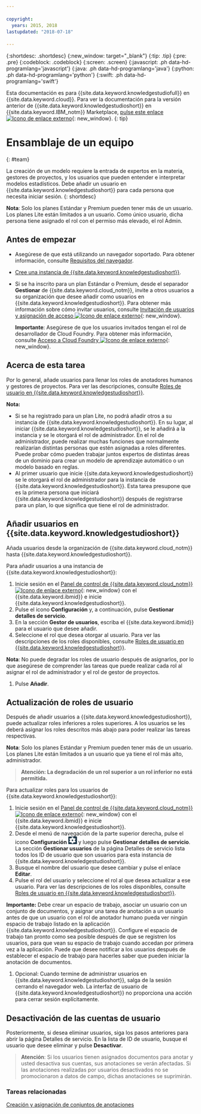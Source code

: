 ```yaml
---

copyright:
  years: 2015, 2018
lastupdated: "2018-07-18"

---
```


{:shortdesc: .shortdesc}
{:new_window: target="_blank"}
{:tip: .tip}
{:pre: .pre}
{:codeblock: .codeblock}
{:screen: .screen}
{:javascript: .ph data-hd-programlang='javascript'}
{:java: .ph data-hd-programlang='java'}
{:python: .ph data-hd-programlang='python'}
{:swift: .ph data-hd-programlang='swift'}

Esta documentación es para {{site.data.keyword.knowledgestudiofull}} en {{site.data.keyword.cloud}}. Para ver la documentación para la versión anterior de {{site.data.keyword.knowledgestudioshort}} en {{site.data.keyword.IBM_notm}} Marketplace, [pulse este enlace ![Icono de enlace externo](../../icons/launch-glyph.svg "Icono de enlace externo")](https://console.bluemix.net/docs/services/knowledge-studio/team.html){: new_window}.
{: tip}

# Ensamblaje de un equipo
{: #team}

La creación de un modelo requiere la entrada de expertos en la materia, gestores de proyectos, y los usuarios que pueden entender e interpretar modelos estadísticos. Debe añadir un usuario en {{site.data.keyword.knowledgestudioshort}} para cada persona que necesita iniciar sesión.
{: shortdesc}

**Nota**: Solo los planes Estándar y Premium pueden tener más de un usuario. Los planes Lite están limitados a un usuario. Como único usuario, dicha persona tiene asignado el rol con el permiso más elevado, el rol Admin.

## Antes de empezar

- Asegúrese de que está utilizando un navegador soportado. Para obtener información, consulte [Requisitos del navegador](/docs/services/watson-knowledge-studio/system-requirements.html).
- [Cree una instancia de {{site.data.keyword.knowledgestudioshort}}](/docs/services/watson-knowledge-studio/tutorials-create-project.html#instance).
- Si se ha inscrito para un plan Estándar o Premium, desde el separador **Gestionar** de {{site.data.keyword.cloud_notm}}, invite a otros usuarios a su organización que desee añadir como usuarios en {{site.data.keyword.knowledgestudioshort}}. Para obtener más información sobre cómo invitar usuarios, consulte [Invitación de usuarios y asignación de acceso ![Icono de enlace externo](../../icons/launch-glyph.svg "Icono de enlace externo")](https://console.bluemix.net/docs/iam/iamuserinv.html){: new_window}.

  **Importante**: Asegúrese de que los usuarios invitados tengan el rol de desarrollador de Cloud Foundry. Para obtener más información, consulte [Acceso a Cloud Foundry ![Icono de enlace externo](../../icons/launch-glyph.svg "Icono de enlace externo")](https://console.bluemix.net/docs/iam/cfaccess.html){: new_window}.

## Acerca de esta tarea

Por lo general, añade usuarios para llenar los roles de anotadores humanos y gestores de proyectos. Para ver las descripciones, consulte [Roles de usuario en {{site.data.keyword.knowledgestudioshort}}](/docs/services/watson-knowledge-studio/roles.html).

**Nota:**

- Si se ha registrado para un plan Lite, no podrá añadir otros a su instancia de {{site.data.keyword.knowledgestudioshort}}. En su lugar, al iniciar {{site.data.keyword.knowledgestudioshort}}, se le añadirá a la instancia y se le otorgará el rol de administrador. En el rol de administrador, puede realizar muchas funciones que normalmente realizarían distintas personas que estén asignadas a roles diferentes. Puede probar cómo pueden trabajar juntos expertos de distintas áreas de un dominio para crear un modelo de aprendizaje automático o un modelo basado en reglas.
- Al primer usuario que inicie {{site.data.keyword.knowledgestudioshort}} se le otorgará el rol de administrador para la instancia de {{site.data.keyword.knowledgestudioshort}}. Esta tarea presupone que es la primera persona que iniciará {{site.data.keyword.knowledgestudioshort}} después de registrarse para un plan, lo que significa que tiene el rol de administrador.

## Añadir usuarios en {{site.data.keyword.knowledgestudioshort}}

Añada usuarios desde la organización de {{site.data.keyword.cloud_notm}} hasta {{site.data.keyword.knowledgestudioshort}}.

Para añadir usuarios a una instancia de {{site.data.keyword.knowledgestudioshort}}:

1. Inicie sesión en el [Panel de control de {{site.data.keyword.cloud_notm}} ![Icono de enlace externo](../../icons/launch-glyph.svg "Icono de enlace externo")](https://console.bluemix.net){: new_window} con el {{site.data.keyword.ibmid}} e inicie {{site.data.keyword.knowledgestudioshort}}.
1. Pulse el icono **Configuración** y, a continuación, pulse **Gestionar detalles de servicio**.
1. En la sección **Gestor de usuarios**, escriba el {{site.data.keyword.ibmid}} para el usuario que desee añadir.
1. Seleccione el rol que desea otorgar al usuario. Para ver las descripciones de los roles disponibles, consulte [Roles de usuario en {{site.data.keyword.knowledgestudioshort}}](/docs/services/watson-knowledge-studio/roles.html).

  **Nota**: No puede degradar los roles de usuario después de asignarlos, por lo que asegúrese de comprender las tareas que puede realizar cada rol al asignar el rol de administrador y el rol de gestor de proyectos.

1. Pulse **Añadir**.

## Actualización de roles de usuario

Después de añadir usuarios a {{site.data.keyword.knowledgestudioshort}}, puede actualizar roles inferiores a roles superiores. A los usuarios se les deberá asignar los roles descritos más abajo para poder realizar las tareas respectivas.

**Nota**: Solo los planes Estándar y Premium pueden tener más de un usuario. Los planes Lite están limitados a un usuario que ya tiene el rol más alto, administrador.

> **Atención: La degradación de un rol superior a un rol inferior no está permitida.**

Para actualizar roles para los usuarios de {{site.data.keyword.knowledgestudioshort}}:

1. Inicie sesión en el [Panel de control de {{site.data.keyword.cloud_notm}} ![Icono de enlace externo](../../icons/launch-glyph.svg "Icono de enlace externo")](https://console.bluemix.net){: new_window} con el {{site.data.keyword.ibmid}} e inicie {{site.data.keyword.knowledgestudioshort}}.
1. Desde el menú de navegación de la parte superior derecha, pulse el icono **Configuración** ![el icono Configuración](images/settings.png) y luego pulse **Gestionar detalles de servicio**. La sección **Gestionar usuarios** de la página Detalles de servicio lista todos los ID de usuario que son usuarios para esta instancia de {{site.data.keyword.knowledgestudioshort}}.
1. Busque el nombre del usuario que desee cambiar y pulse el enlace **Editar**.
1. Pulse el rol del usuario y seleccione el rol al que desea actualizar a ese usuario. Para ver las descripciones de los roles disponibles, consulte [Roles de usuario en {{site.data.keyword.knowledgestudioshort}}](/docs/services/watson-knowledge-studio/roles.html).

  **Importante:** Debe crear un espacio de trabajo, asociar un usuario con un conjunto de documentos, y asignar una tarea de anotación a un usuario antes de que un usuario con el rol de anotador humano pueda ver ningún espacio de trabajo listado en la aplicación {{site.data.keyword.knowledgestudioshort}}. Configure el espacio de trabajo tan pronto como sea posible después de que se registren los usuarios, para que vean su espacio de trabajo cuando accedan por primera vez a la aplicación. Puede que desee notificar a los usuarios después de establecer el espacio de trabajo para hacerles saber que pueden iniciar la anotación de documentos.

1. Opcional: Cuando termine de administrar usuarios en {{site.data.keyword.knowledgestudioshort}}, salga de la sesión cerrando el navegador web. La interfaz de usuario de {{site.data.keyword.knowledgestudioshort}} no proporciona una acción para cerrar sesión explícitamente.

## Desactivación de las cuentas de usuario

Posteriormente, si desea eliminar usuarios, siga los pasos anteriores para abrir la página Detalles de servicio. En la lista de ID de usuario, busque el usuario que desee eliminar y pulse **Desactivar**.

> **Atención**: Si los usuarios tienen asignados documentos para anotar y usted desactiva sus cuentas, sus anotaciones se verán afectadas. Si las anotaciones realizadas por usuarios desactivados no se promocionaron a datos de campo, dichas anotaciones se suprimirán.

### Tareas relacionadas

[Creación y asignación de conjuntos de anotaciones](/docs/services/watson-knowledge-studio/documents-for-annotation.html#wks_projdocsets)
